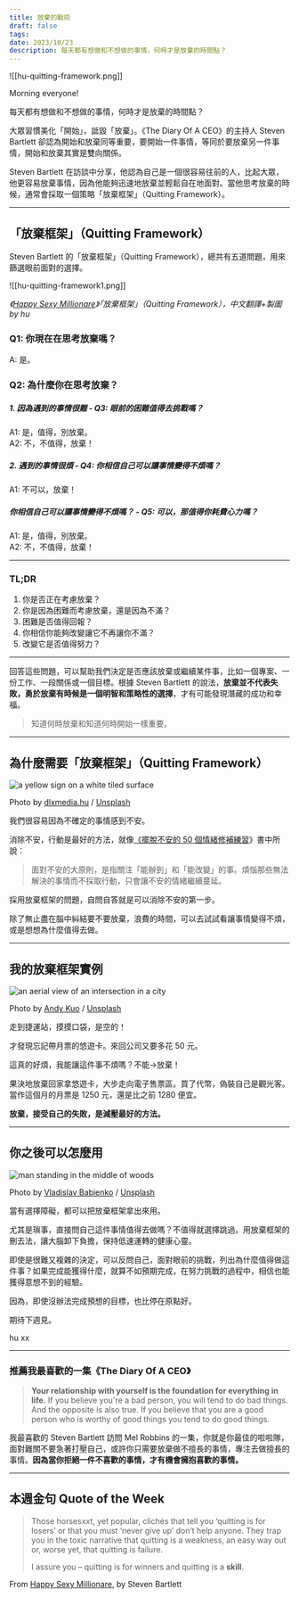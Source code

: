 ```yaml
---
title: 放棄的戰術
draft: false
tags: 
date: 2023/10/23
description: 每天都有想做和不想做的事情，何時才是放棄的時間點？
---
```

![[hu-quitting-framework.png]]

Morning everyone!

每天都有想做和不想做的事情，何時才是放棄的時間點？

大眾習慣美化「開始」，詆毀「放棄」。《The Diary Of A CEO》的主持人 Steven Bartlett 卻認為開始和放棄同等重要，要開始一件事情，等同於要放棄另一件事情，開始和放棄其實是雙向關係。

Steven Bartlett 在訪談中分享，他認為自己是一個很容易往前的人，比起大眾，他更容易放棄事情，因為他能夠迅速地放棄並輕鬆自在地面對。當他思考放棄的時候，通常會採取一個策略「放棄框架」（Quitting Framework）。

---

## 「放棄框架」（Quitting Framework）

Steven Bartlett 的「放棄框架」（Quitting Framework），總共有五道問題，用來篩選眼前面對的選擇。

![[hu-quitting-framework1.png]]

*《[Happy Sexy Millionare]([https://r10.to/hwOeFv](https://r10.to/hwOeFv))》「放棄框架」（Quitting Framework），中文翻譯+製圖 by hu*

### Q1: 你現在在思考放棄嗎？

A: 是。

### Q2: 為什麼你在思考放棄？

##### 1. 因為遇到的事情很難 - Q3: 眼前的困難值得去挑戰嗎？

A1: 是，值得，別放棄。  
A2: 不，不值得，放棄！

##### 2. 遇到的事情很煩 - Q4: 你相信自己可以讓事情變得不煩嗎？

A1: 不可以，放棄！

##### 你相信自己可以讓事情變得不煩嗎？ - Q5: 可以，那值得你耗費心力嗎？

A1: 是，值得，別放棄。  
A2: 不，不值得，放棄！

---

### TL;DR

1. 你是否正在考慮放棄？
2. 你是因為困難而考慮放棄，還是因為不滿？
3. 困難是否值得回報？
4. 你相信你能夠改變讓它不再讓你不滿？
5. 改變它是否值得努力？

---

回答這些問題，可以幫助我們決定是否應該放棄或繼續某件事，比如一個專案、一份工作、一段關係或一個目標。根據 Steven Bartlett 的說法，****放棄並不代表失敗，勇於放棄有時候是一個明智和策略性的選擇****，才有可能發現潛藏的成功和幸福。

> 知道何時放棄和知道何時開始一樣重要。

---

## 為什麼需要「放棄框架」（Quitting Framework）

![a yellow sign on a white tiled surface](https://images.unsplash.com/photo-1650735311314-dffc8dfbaa48?crop=entropy&cs=tinysrgb&fit=max&fm=jpg&ixid=M3wxMTc3M3wwfDF8c2VhcmNofDN8fHF1aXR0aW5nJTIwfGVufDB8fHx8MTY5Nzg5MDM0OHww&ixlib=rb-4.0.3&q=80&w=2000)

Photo by [dlxmedia.hu](https://unsplash.com/@dlxmedia) / [Unsplash](https://unsplash.com/?utm_source=ghost&utm_medium=referral&utm_campaign=api-credit)

我們很容易因為不確定的事情感到不安。

消除不安，行動是最好的方法，就像[《擺脫不安的 50 個情緒修補練習](https://r10.to/h5ioCu)》書中所說：

> 面對不安的大原則，是指關注「能辦到」和「能改變」的事。煩惱那些無法解決的事情而不採取行動，只會讓不安的情緒繼續蔓延。

採用放棄框架的問題，自問自答就是可以消除不安的第一步。

除了無止盡在腦中糾結要不要放棄，浪費的時間，可以去試試看讓事情變得不煩，或是想想為什麼值得去做。

---

## 我的放棄框架實例

![an aerial view of an intersection in a city](https://chinghannhu.ghost.io/content/images/2023/10/photo-1641352848331-22c3ac5accce.jpeg)

Photo by [Andy Kuo](https://unsplash.com/@chyi826) / [Unsplash](https://unsplash.com/?utm_source=ghost&utm_medium=referral&utm_campaign=api-credit)

走到捷運站，摸摸口袋，是空的！

才發現忘記帶月票的悠遊卡。來回公司又要多花 50 元。

這真的好煩，我能讓這件事不煩嗎？不能→放棄！

果決地放棄回家拿悠遊卡，大步走向電子售票區。買了代幣，偽裝自己是觀光客。當作這個月的月票是 1250 元，還是比之前 1280 便宜。

**放棄，接受自己的失敗，是減壓最好的方法。**

---

## 你之後可以怎麼用

![man standing in the middle of woods](https://chinghannhu.ghost.io/content/images/2023/10/photo-1529079018732-bdb88456f8c2.jpeg)

Photo by [Vladislav Babienko](https://unsplash.com/@garri) / [Unsplash](https://unsplash.com/?utm_source=ghost&utm_medium=referral&utm_campaign=api-credit)

當有選擇障礙，都可以把放棄框架拿出來用。

尤其是瑣事，直接問自己這件事情值得去做嗎？不值得就選擇跳過。用放棄框架的刪去法，讓大腦卸下負擔，保持低速運轉的健康心靈。

即使是很難又複雜的決定，可以反問自己，面對眼前的挑戰，列出為什麼值得做這件事？如果完成能獲得什麼，就算不如預期完成，在努力挑戰的過程中，相信也能獲得意想不到的經驗。

因為，即使沒辦法完成預想的目標，也比停在原點好。

期待下週見。

hu xx

---

### 推薦我最喜歡的一集《The Diary Of A CEO》

> ****Your relationship with yourself is the foundation for everything in life.**** If you believe you're a bad person, you will tend to do bad things. And the opposite is also true. If you believe that you are a good person who is worthy of good things you tend to do good things.

我最喜歡的 Steven Bartlett 訪問 Mel Robbins 的一集，你就是你最佳的啦啦隊，面對難關不要急著打壓自己，或許你只需要放棄做不擅長的事情，專注去做擅長的事情。**因為當你拒絕一件不喜歡的事情，才有機會擁抱喜歡的事情。**

---

## 本週金句 Quote of the Week

> Those horsesxxt, yet popular, clichés that tell you ‘quitting is for losers’ or that you must ‘never give up’ don’t help anyone. They trap you in the toxic narrative that quitting is a weakness, an easy way out or, worse yet, that quitting is failure.  
>   
> I assure you – quitting is for winners and quitting is a __skill__.

From [Happy Sexy Millionare](https://r10.to/huI3eP), by Steven Bartlett